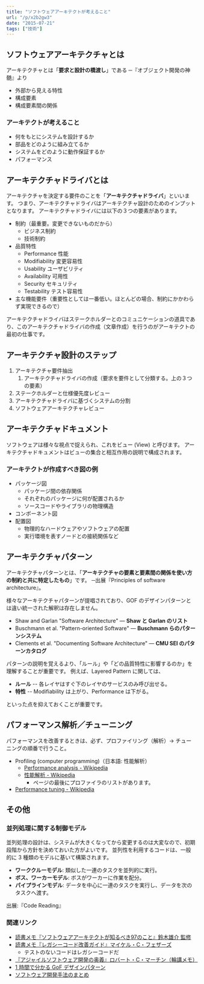 ```yaml
---
title: "ソフトウェアアーキテクトが考えること"
url: "/p/x2b2gw3"
date: "2015-07-21"
tags: ["技術"]
---
```


ソフトウェアアーキテクチャとは
----

アーキテクチャとは「**要求と設計の橋渡し**」である ─『オブジェクト開発の神髄』より

- 外部から見える特性
- 構成要素
- 構成要素間の関係


### アーキテクトが考えること

- 何をもとにシステムを設計するか
- 部品をどのように組み立てるか
- システムをどのように動作保証するか
- パフォーマンス


アーキテクチャドライバとは
----

アーキテクチャを決定する要件のことを「**アーキテクチャドライバ**」といいます。
つまり、アーキテクチャドライバはアーキテクチャ設計のためのインプットとなります。
アーキテクチャドライバには以下の３つの要素があります。

- 制約（最重要。変更できないものだから）
    - ビジネス制約
    - 技術制約
- 品質特性
    - Performance 性能
    - Modifiability 変更容易性
    - Usability ユーザビリティ
    - Availability 可用性
    - Security セキュリティ
    - Testability テスト容易性
- 主な機能要件（重要性としては一番低い。ほとんどの場合、制約にかかわらず実現できるので）

アーキテクチャドライバはステークホルダーとのコミュニケーションの道具であり、このアーキテクチャドライバの作成（文章作成）を行うのがアーキテクトの最初の仕事です。


アーキテクチャ設計のステップ
----

1. アーキテクチャ要件抽出
    1. アーキテクチャドライバの作成（要求を要件として分類する。上の３つの要素）
1. ステークホルダーと仕様優先度レビュー
1. アーキテクチャドライバに基づくシステムの分割
1. ソフトウェアアーキテクチャレビュー


アーキテクチャドキュメント
----

ソフトウェアは様々な視点で捉えられ、これをビュー (View) と呼びます。
アーキテクチャドキュメントはビューの集合と相互作用の説明で構成されます。

### アーキテクトが作成すべき図の例

- パッケージ図
    - パッケージ間の依存関係
    - それぞれのパッケージに何が配置されるか
    - ソースコードやライブラリの物理構造
- コンポーネント図
- 配置図
    - 物理的なハードウェアやソフトウェアの配置
    - 実行環境を表すノードとの接続関係など


アーキテクチャパターン
----

アーキテクチャパターンとは、「**アーキテクチャの要素と要素間の関係を使い方の制約と共に特定したもの**」です。 ─出展『Principles of software architecture』。

様々なアーキテクチャパターンが提唱されており、GOF のデザインパターンとは違い統一された解釈は存在しません。

- Shaw and Garlan "Software Architecture" ― <b>Shaw と Garlan のリスト</b>
- Buschmann et al. "Pattern-oriented Software" ― <b>Buschmann らのパターンシステム</b>
- Clements et al. "Documenting Software Architecture" ― <b>CMU SEI のパターンカタログ</b>

パターンの説明を覚えるより、「ルール」や「どの品質特性に影響するのか」を理解することが重要です。
例えば、Layered Pattern に関しては、

- <b>ルール</b> -- 各レイヤはすぐ下のレイヤのサービスのみ呼び出せる。
- <b>特性</b> -- Modifiability は上がり、Performance は下がる。

といった点を抑えておくことが重要です。


パフォーマンス解析／チューニング
----

パフォーマンスを改善するときは、必ず、プロファイリング（解析）→ チューニングの順番で行うこと。

- Profiling (computer programming)（日本語: 性能解析）
    - [Performance analysis - Wikipedia](https://en.wikipedia.org/wiki/Performance_analysis)
    - [性能解析 - Wikipedia](https://ja.wikipedia.org/wiki/%E6%80%A7%E8%83%BD%E8%A7%A3%E6%9E%90)
        - ページの最後にプロファイラのリストがあります。
- [Performance tuning - Wikipedia](https://en.wikipedia.org/wiki/Performance_tuning)


その他
----

### 並列処理に関する制御モデル

並列処理の設計は、システムが大きくなってから変更するのは大変なので、初期段階から方針を決めておいた方がよいです。
並列性を利用するコードは、一般的に 3 種類のモデルに基いて構築されます。

- <b>ワーククルーモデル</b>: 類似した一連のタスクを並列的に実行。
- <b>ボス、ワーカーモデル</b>: ボスがワーカーに作業を配分。
- <b>パイプラインモデル</b>: データを中心に一連のタスクを実行し、データを次のタスクへ渡す。

出展:『Code Reading』

### 関連リンク

- [読書メモ『ソフトウェアアーキテクトが知るべき97のこと』鈴木雄介 監修](/p/ejm5wd2/)
- [読書メモ『レガシーコード改善ガイド』マイケル・C・フェザーズ](/p/p6awy3z/)
  - テストのないコードはレガシーコードだ
- [『アジャイルソフトウェア開発の奥義』ロバート・C・マーチン（輪講メモ）](/p/fn9ris5/)
- [1 時間で分かる GoF デザインパターン](/p/7gmjvza/)
- [ソフトウェア開発手法のまとめ](/p/herfwex/)

